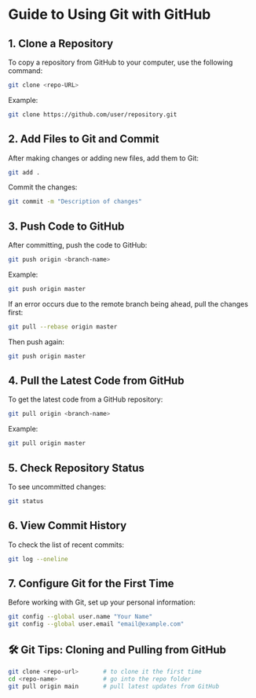 # Guide to Using Git with GitHub

## 1. Clone a Repository
To copy a repository from GitHub to your computer, use the following command:
```sh
git clone <repo-URL>
```
Example:
```sh
git clone https://github.com/user/repository.git
```

## 2. Add Files to Git and Commit
After making changes or adding new files, add them to Git:
```sh
git add .
```
Commit the changes:
```sh
git commit -m "Description of changes"
```

## 3. Push Code to GitHub
After committing, push the code to GitHub:
```sh
git push origin <branch-name>
```
Example:
```sh
git push origin master
```
If an error occurs due to the remote branch being ahead, pull the changes first:
```sh
git pull --rebase origin master
```
Then push again:
```sh
git push origin master
```

## 4. Pull the Latest Code from GitHub
To get the latest code from a GitHub repository:
```sh
git pull origin <branch-name>
```
Example:
```sh
git pull origin master
```

## 5. Check Repository Status
To see uncommitted changes:
```sh
git status
```

## 6. View Commit History
To check the list of recent commits:
```sh
git log --oneline
```

## 7. Configure Git for the First Time
Before working with Git, set up your personal information:
```sh
git config --global user.name "Your Name"
git config --global user.email "email@example.com"
```

## 🛠️ Git Tips: Cloning and Pulling from GitHub

```bash
git clone <repo-url>       # to clone it the first time
cd <repo-name>             # go into the repo folder
git pull origin main       # pull latest updates from GitHub
